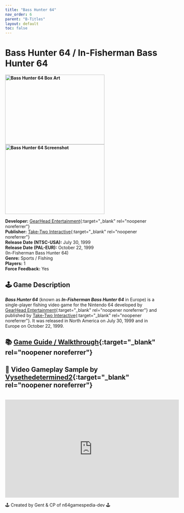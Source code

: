 ```yaml
---
title: "Bass Hunter 64"
nav_order: 6
parent: "B-Titles"
layout: default
toc: false
---
```


# Bass Hunter 64 / In-Fisherman Bass Hunter 64
<b>
<img src="https://images.launchbox-app.com/2925103b-19dc-4e59-837a-423d5956fc6f.jpg" alt="Bass Hunter 64 Box Art" style="object-fit:cover;width:320px;height:224px"/>
<img src="https://images.launchbox-app.com/2a21ef9a-4ff5-43f2-b1a7-f3a1d3d2afe0.png" alt="Bass Hunter 64 Screenshot" style="object-fit:contain;width:320px;height:224px"/>
</b>

**Developer:** [GearHead Entertainment](https://en.wikipedia.org/wiki/GearHead_Entertainment){:target="_blank" rel="noopener noreferrer"}  
**Publisher:** [Take-Two Interactive](https://en.wikipedia.org/wiki/Take-Two_Interactive){:target="_blank" rel="noopener noreferrer"}  
**Release Date (NTSC-USA):** July 30, 1999  
**Release Date (PAL-EUR):** October 22, 1999  
(In-Fisherman Bass Hunter 64)  
**Genre:** Sports / Fishing  
**Players:** 1  
**Force Feedback:** Yes  

## 🕹️ Game Description
<em><strong>Bass Hunter 64</strong></em> (known as <em><strong>In-Fisherman Bass Hunter 64</strong></em> in Europe) is a single-player fishing video game for the Nintendo 64 developed by [GearHead Entertainment](https://en.wikipedia.org/wiki/GearHead_Entertainment){:target="_blank" rel="noopener noreferrer"} and published by [Take-Two Interactive](https://en.wikipedia.org/wiki/Take-Two_Interactive){:target="_blank" rel="noopener noreferrer"}. It was released in North America on July 30, 1999 and in Europe on October 22, 1999.

## 📚 [Game Guide / Walkthrough](https://gamefaqs.gamespot.com/n64/197634-in-fisherman-bass-hunter-64/faqs/3659){:target="_blank" rel="noopener noreferrer"}

## 🎥 Video Gameplay Sample by [Vysethedetermined2](https://www.youtube.com/channel/UC27iiSqJk1HfPy1MruJfi9A){:target="_blank" rel="noopener noreferrer"}  
<br />
<iframe width="560" height="315" src="https://www.youtube.com/embed/Vj7C7LcJca0" title="Bass Hunter 64 – Gameplay Sample by Vysethedetermined2" frameborder="0" allowfullscreen></iframe>

🕹️ Created by Gent & CP of n64gamespedia-dev 🕹️

<!-- Vault Format: n64gamespedia-dev -->
<!-- Protocol Source: _vault-specs/format-protocol.md -->
